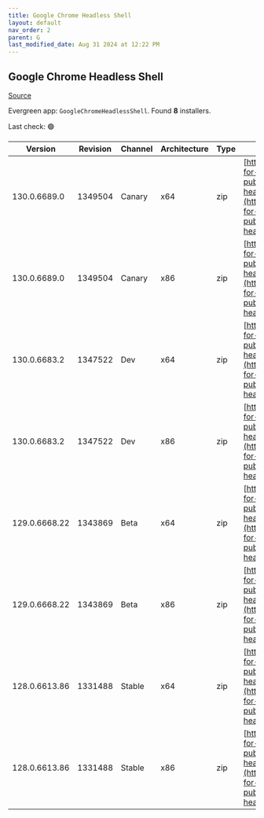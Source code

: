 ```yaml
---
title: Google Chrome Headless Shell
layout: default
nav_order: 2
parent: G
last_modified_date: Aug 31 2024 at 12:22 PM
---
```


## Google Chrome Headless Shell

[Source](https://googlechromelabs.github.io/chrome-for-testing/)

Evergreen app: `GoogleChromeHeadlessShell`. Found **8** installers.

Last check: 🟢

| Version       | Revision | Channel | Architecture | Type | URI                                                                                                                                                                                                                          |
| ------------- | -------- | ------- | ------------ | ---- | ---------------------------------------------------------------------------------------------------------------------------------------------------------------------------------------------------------------------------- |
| 130.0.6689.0  | 1349504  | Canary  | x64          | zip  | [https://storage.googleapis.com/chrome-for-testing-public/130.0.6689.0/win64/chrome-headless-shell-win64.zip](https://storage.googleapis.com/chrome-for-testing-public/130.0.6689.0/win64/chrome-headless-shell-win64.zip)   |
| 130.0.6689.0  | 1349504  | Canary  | x86          | zip  | [https://storage.googleapis.com/chrome-for-testing-public/130.0.6689.0/win32/chrome-headless-shell-win32.zip](https://storage.googleapis.com/chrome-for-testing-public/130.0.6689.0/win32/chrome-headless-shell-win32.zip)   |
| 130.0.6683.2  | 1347522  | Dev     | x64          | zip  | [https://storage.googleapis.com/chrome-for-testing-public/130.0.6683.2/win64/chrome-headless-shell-win64.zip](https://storage.googleapis.com/chrome-for-testing-public/130.0.6683.2/win64/chrome-headless-shell-win64.zip)   |
| 130.0.6683.2  | 1347522  | Dev     | x86          | zip  | [https://storage.googleapis.com/chrome-for-testing-public/130.0.6683.2/win32/chrome-headless-shell-win32.zip](https://storage.googleapis.com/chrome-for-testing-public/130.0.6683.2/win32/chrome-headless-shell-win32.zip)   |
| 129.0.6668.22 | 1343869  | Beta    | x64          | zip  | [https://storage.googleapis.com/chrome-for-testing-public/129.0.6668.22/win64/chrome-headless-shell-win64.zip](https://storage.googleapis.com/chrome-for-testing-public/129.0.6668.22/win64/chrome-headless-shell-win64.zip) |
| 129.0.6668.22 | 1343869  | Beta    | x86          | zip  | [https://storage.googleapis.com/chrome-for-testing-public/129.0.6668.22/win32/chrome-headless-shell-win32.zip](https://storage.googleapis.com/chrome-for-testing-public/129.0.6668.22/win32/chrome-headless-shell-win32.zip) |
| 128.0.6613.86 | 1331488  | Stable  | x64          | zip  | [https://storage.googleapis.com/chrome-for-testing-public/128.0.6613.86/win64/chrome-headless-shell-win64.zip](https://storage.googleapis.com/chrome-for-testing-public/128.0.6613.86/win64/chrome-headless-shell-win64.zip) |
| 128.0.6613.86 | 1331488  | Stable  | x86          | zip  | [https://storage.googleapis.com/chrome-for-testing-public/128.0.6613.86/win32/chrome-headless-shell-win32.zip](https://storage.googleapis.com/chrome-for-testing-public/128.0.6613.86/win32/chrome-headless-shell-win32.zip) |
